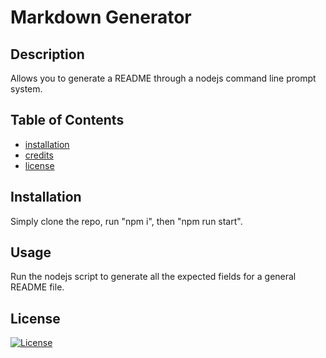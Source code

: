 # Markdown Generator

## Description

Allows you to generate a README through a nodejs command line prompt system.

## Table of Contents

- [installation](#installation)
- [credits](#credits)
- [license](#license)

## Installation

Simply clone the repo, run "npm i", then "npm run start".

## Usage

Run the nodejs script to generate all the expected fields for a general README file.

## License

[![License](https://img.shields.io/badge/License-MIT-yellow.svg)](http://opensource.org/licenses/MIT)
